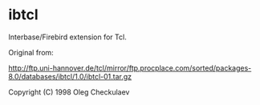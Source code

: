 # ibtcl

Interbase/Firebird extension for Tcl.

Original from:

http://ftp.uni-hannover.de/tcl/mirror/ftp.procplace.com/sorted/packages-8.0/databases/ibtcl/1.0/ibtcl-01.tar.gz

Copyright (C) 1998 Oleg Checkulaev


